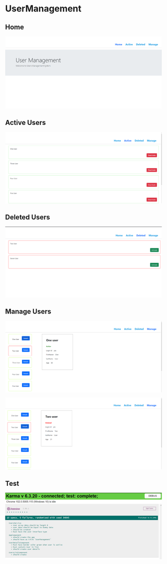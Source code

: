 # UserManagement

## Home

![](./screenshots/home.png)

## Active Users

![](./screenshots/active.png)

## Deleted Users

![](./screenshots/delete.png)

## Manage Users

![](./screenshots/userDetails1.png)

![](./screenshots/userDetails2.png)

## Test

![](./screenshots/test.png)
